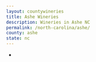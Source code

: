 ```yaml
---
layout: countywineries
title: Ashe Wineries
description: Wineries in Ashe NC
permalink: /north-carolina/ashe/
county: ashe
state: nc
---
```

-
